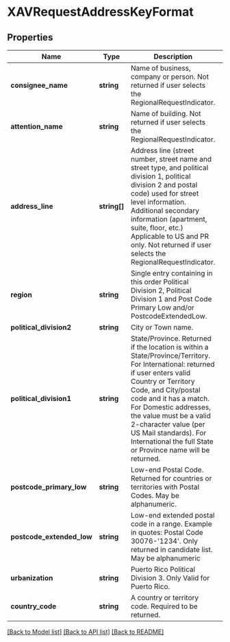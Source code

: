 # XAVRequestAddressKeyFormat

## Properties
Name | Type | Description | Notes
------------ | ------------- | ------------- | -------------
**consignee_name** | **string** | Name of business, company or person. Not returned if user selects the RegionalRequestIndicator. | [optional] 
**attention_name** | **string** | Name of building. Not returned if user selects the RegionalRequestIndicator. | [optional] 
**address_line** | **string[]** | Address line (street number, street name and street type, and political division 1, political division 2 and postal code) used for street level information. Additional secondary information (apartment, suite, floor, etc.) Applicable to US and PR only.  Not returned if user selects the RegionalRequestIndicator. | [optional] 
**region** | **string** | Single entry containing in this order  Political Division 2, Political Division 1 and Post Code Primary Low and/or PostcodeExtendedLow. | [optional] 
**political_division2** | **string** | City or Town name. | [optional] 
**political_division1** | **string** | State/Province.  Returned if the location is within a State/Province/Territory.  For International: returned if user enters valid Country or Territory Code, and City/postal code and it has a match.  For Domestic addresses, the value must be a valid 2-character value (per US Mail standards).  For International the full State or Province name will be returned. | [optional] 
**postcode_primary_low** | **string** | Low-end Postal Code. Returned for countries or territories with Postal Codes. May be alphanumeric. | [optional] 
**postcode_extended_low** | **string** | Low-end extended postal code in a range. Example in quotes: Postal Code 30076-&#x27;1234&#x27;.  Only returned in candidate list. May be alphanumeric | [optional] 
**urbanization** | **string** | Puerto Rico Political Division 3. Only Valid for Puerto Rico. | [optional] 
**country_code** | **string** | A country or territory code. Required to be returned. | 

[[Back to Model list]](../../README.md#documentation-for-models) [[Back to API list]](../../README.md#documentation-for-api-endpoints) [[Back to README]](../../README.md)

